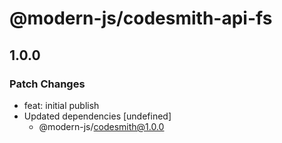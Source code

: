 # @modern-js/codesmith-api-fs

## 1.0.0
### Patch Changes

- feat: initial publish
- Updated dependencies [undefined]
  - @modern-js/codesmith@1.0.0
